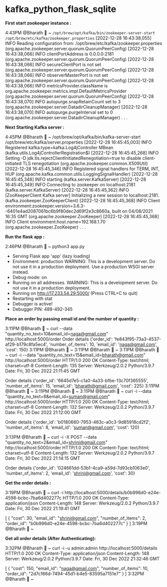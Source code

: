 # kafka_python_flask_sqlite


**First start zookeeper instance :**

 4:43PM @Bharath  ~ `/opt/brew/opt/kafka/bin/zookeeper-server-start /opt/brew/etc/kafka/zookeeper.properties`
[2022-12-28 16:43:38,055] INFO Reading configuration from: /opt/brew/etc/kafka/zookeeper.properties (org.apache.zookeeper.server.quorum.QuorumPeerConfig)
[2022-12-28 16:43:38,066] INFO clientPortAddress is 0.0.0.0:2181 (org.apache.zookeeper.server.quorum.QuorumPeerConfig)
[2022-12-28 16:43:38,066] INFO secureClientPort is not set (org.apache.zookeeper.server.quorum.QuorumPeerConfig)
[2022-12-28 16:43:38,066] INFO observerMasterPort is not set (org.apache.zookeeper.server.quorum.QuorumPeerConfig)
[2022-12-28 16:43:38,066] INFO metricsProvider.className is org.apache.zookeeper.metrics.impl.DefaultMetricsProvider (org.apache.zookeeper.server.quorum.QuorumPeerConfig)
[2022-12-28 16:43:38,070] INFO autopurge.snapRetainCount set to 3 (org.apache.zookeeper.server.DatadirCleanupManager)
[2022-12-28 16:43:38,070] INFO autopurge.purgeInterval set to 0 (org.apache.zookeeper.server.DatadirCleanupManager)
.
.
.

**Next Starting Kafka server :**

 4:45PM @Bharath  ~ /opt/brew/opt/kafka/bin/kafka-server-start /opt/brew/etc/kafka/server.properties
[2022-12-28 16:45:45,003] INFO Registered kafka:type=kafka.Log4jController MBean (kafka.utils.Log4jControllerRegistration$)
[2022-12-28 16:45:45,268] INFO Setting -D jdk.tls.rejectClientInitiatedRenegotiation=true to disable client-initiated TLS renegotiation (org.apache.zookeeper.common.X509Util)
[2022-12-28 16:45:45,346] INFO Registered signal handlers for TERM, INT, HUP (org.apache.kafka.common.utils.LoggingSignalHandler)
[2022-12-28 16:45:45,348] INFO starting (kafka.server.KafkaServer)
[2022-12-28 16:45:45,349] INFO Connecting to zookeeper on localhost:2181 (kafka.server.KafkaServer)
[2022-12-28 16:45:45,362] INFO [ZooKeeperClient Kafka server] Initializing a new session to localhost:2181. (kafka.zookeeper.ZooKeeperClient)
[2022-12-28 16:45:45,368] INFO Client environment:zookeeper.version=3.6.3--6401e4ad2087061bc6b9f80dec2d69f2e3c8660a, built on 04/08/2021 16:35 GMT (org.apache.zookeeper.ZooKeeper)
[2022-12-28 16:45:45,368] INFO Client environment:host.name=192.168.1.70 (org.apache.zookeeper.ZooKeeper)
.
.
.


**Run the flask app :**

 2:46PM @Bharath  ~ python3 app.py
 * Serving Flask app 'app' (lazy loading)
 * Environment: production
   WARNING: This is a development server. Do not use it in a production deployment.
   Use a production WSGI server instead.
 * Debug mode: on
 * Running on all addresses.
   WARNING: This is a development server. Do not use it in a production deployment.
 * Running on http://17.233.54.29:5000/ (Press CTRL+C to quit)
 * Restarting with stat
 * Debugger is active!
 * Debugger PIN: 488-492-345



**Place an order by passing email id and the number of quantity :**


 3:11PM @Bharath  ~ curl --data "quantity_no_text=10&email_id=naga@gmail.com" http://localhost:5000/order
Order details {'order_id': 'fe843f95-73a3-4537-af29-b179c8fa5ec4', 'number_of_items': 10, 'email_id': 'naga@gmail.com', 'cost': 150}
3:11PM @Bharath  ~ 
 3:11PM @Bharath  ~ 
 3:11PM @Bharath  ~ curl -i --data "quantity_no_text=15&email_id=bharath@gmail.com" http://localhost:5000/order
HTTP/1.0 200 OK
Content-Type: text/html; charset=utf-8
Content-Length: 135
Server: Werkzeug/2.0.2 Python/3.9.7
Date: Fri, 30 Dec 2022 21:11:45 GMT

Order details {'order_id': '6645d7e5-c1a0-4a33-bfbe-13c70f365555', 'number_of_items': 15, 'email_id': 'bharath@gmail.com', 'cost': 225}
3:11PM @Bharath  ~ 
 3:11PM @Bharath  ~ 
 3:11PM @Bharath  ~ curl -i --data "quantity_no_text=8&email_id=suman@gmail.com" http://localhost:5000/order
HTTP/1.0 200 OK
Content-Type: text/html; charset=utf-8
Content-Length: 132
Server: Werkzeug/2.0.2 Python/3.9.7
Date: Fri, 30 Dec 2022 21:12:00 GMT

Order details {'order_id': 'b0180660-7953-463c-a0c3-9d85918cd2f2', 'number_of_items': 8, 'email_id': 'suman@gmail.com', 'cost': 120}

 3:13PM @Bharath  ~ curl -i -X POST  --data "quantity_no_text=2&email_id=shrini@gmail.com" http://localhost:5000/order
HTTP/1.0 200 OK
Content-Type: text/html; charset=utf-8
Content-Length: 132
Server: Werkzeug/2.0.2 Python/3.9.7
Date: Fri, 30 Dec 2022 21:14:15 GMT

Order details {'order_id': '024661dd-53b1-4ca9-a59d-7d93cb1063e0', 'number_of_items': 2, 'email_id': 'shrini@gmail.com', 'cost': 30}



**Get the order details :**

 3:19PM @Bharath  ~ curl -i http://localhost:5000/details/b0b996d0-e24e-4598-bcbc-7ba6d402277c
HTTP/1.0 200 OK
Content-Type: application/json
Content-Length: 148
Server: Werkzeug/2.0.2 Python/3.9.7
Date: Fri, 30 Dec 2022 21:19:41 GMT

[
  {
    "cost": 30, 
    "email_id": "shrini@gmail.com", 
    "number_of_items": 2, 
    "order_id": "b0b996d0-e24e-4598-bcbc-7ba6d402277c"
  }
]
 3:19PM @Bharath  ~ 
 
 
 
 **Get all order details (After Authenticating):**
 
  3:32PM @Bharath  ~ curl -i -u admin:admin http://localhost:5000/details                                 
HTTP/1.0 200 OK
Content-Type: application/json
Content-Length: 148
Server: Werkzeug/2.0.2 Python/3.9.7
Date: Fri, 30 Dec 2022 21:32:46 GMT

[
  {
    "cost": 150, 
    "email_id": "naga@gmail.com", 
    "number_of_items": 10, 
    "order_id": "2d7c166d-7494-45d1-b4e5-83595a7151e7"
  }
]
 3:32PM @Bharath  ~ 

